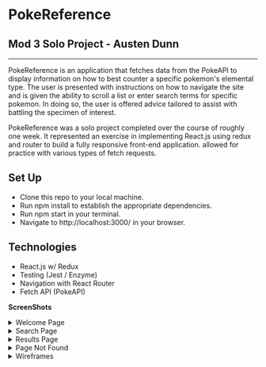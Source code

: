 # PokeReference
## Mod 3 Solo Project - Austen Dunn
---

PokeReference is an application that fetches data from the PokeAPI to display information on how to best counter a specific pokemon's elemental type. The user is presented with instructions on how to navigate the site and is given the ability to scroll a list or enter search terms for specific pokemon. In doing so, the user is offered advice tailored to assist with battling the specimen of interest.

PokeReference was a solo project completed over the course of roughly one week. It represented an exercise in implementing React.js using redux and router to build a fully responsive front-end application.  allowed for practice with various types of fetch requests.

## Set Up
- Clone this repo to your local machine. 
- Run npm install to establish the appropriate dependencies.
- Run npm start in your terminal.
- Navigate to http://localhost:3000/ in your browser.

## Technologies
- React.js w/ Redux
- Testing (Jest / Enzyme) 
- Navigation with React Router
- Fetch API (PokeAPI)

**ScreenShots**
<details>
 <summary>Welcome Page</summary>  

  ![image](https://user-images.githubusercontent.com/42498559/72292595-ee14bd00-360e-11ea-8cb4-e96bf0d506d2.png)

  
  ![image](https://user-images.githubusercontent.com/42498559/78181989-8e19ff80-7422-11ea-8fc9-5881f836c94d.png)
</details>

<details>
 <summary>Search Page</summary>  

  ![image](https://user-images.githubusercontent.com/42498559/72292527-cc1b3a80-360e-11ea-9aee-973adbf6afd6.png)

</details>

<details>
 <summary>Results Page</summary>  

  ![image](https://user-images.githubusercontent.com/42498559/72292582-e81edc00-360e-11ea-827f-20bce36c0796.png)


  ![image](https://user-images.githubusercontent.com/42498559/78182001-93774a00-7422-11ea-9ee8-5d1e2def2914.png)

</details>

<details>
 <summary>Page Not Found</summary>  

  ![image](https://user-images.githubusercontent.com/42498559/72292588-eb19cc80-360e-11ea-9cd0-48712ff181aa.png)


  ![image](https://user-images.githubusercontent.com/42498559/78181998-907c5980-7422-11ea-93e0-ff497999bced.png)


</details>





<details>
 <summary>Wireframes</summary>  

![Photo on 1-13-20 at 2 37 PM](https://user-images.githubusercontent.com/42498559/72294369-abed7a80-3612-11ea-9c03-88c2e1b19d8f.jpg)

![Photo on 1-13-20 at 2 38 PM](https://user-images.githubusercontent.com/42498559/72294372-ad1ea780-3612-11ea-820e-c89116e56eee.jpg)

![Photo on 1-13-20 at 2 39 PM](https://user-images.githubusercontent.com/42498559/72294374-ae4fd480-3612-11ea-9f5e-6c9709827abf.jpg)

</details>

